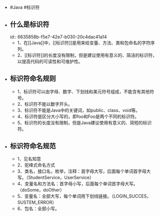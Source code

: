 - #Java #标识符
- ## 什么是标识符
  id:: 6635858b-f5e7-42e7-b030-20c4dac41a14
	- 1、在[[Java]]中，[[标识符]]是用来给变量、方法、类和包命名的字符序列。
	- 2、[[标识符]]的长度没有限制，但是建议使用有意义的、简洁的标识符，以提高代码的可读性和可维护性。
- ## 标识符命名规则
	- 1、标识符可以由字母、数字、下划线和美元符号组成，不能含有其他符号。
	- 2、标识符不能以数字开头。
	- 3、标识符不能是Java中的关键词，如public、class、void等。
	- 4、标识符是区分大小写的，即foo和Foo是两个不同的标识符。
	- 5、标识符的长度没有限制，但是Java建议使用有意义的、简短的标识符。
- ## 标识符命名规范
	- 1、见名知意
	- 2、驼峰式命名方式
	- 3、类名，接口名，枚举，注释：首字母大写，后面每个单词首字母大写。（StudentService，UserService）
	- 4、变量名和方法名：首字母小写，后面每个单词首字母大写。（doSome，doOther）
	- 5、变量名：全部大写，每个单词用下划线链接。（LOGIN_SUCCES，SUSTEM_ERROR）
	- 6、包名：全部小写。